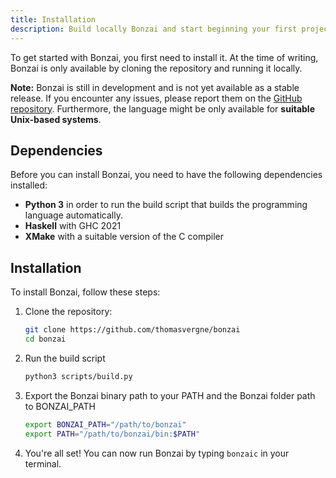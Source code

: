 ```yaml
---
title: Installation
description: Build locally Bonzai and start beginning your first project with it.
---
```


To get started with Bonzai, you first need to install it. At the time of writing, Bonzai is only available by cloning the repository and running it locally.

**Note:** Bonzai is still in development and is not yet available as a stable release. If you encounter any issues, please report them on the [GitHub repository](https://github.com/thomasvergne/bonzai). Furthermore, the language might be only available for **suitable Unix-based systems**.

## Dependencies

Before you can install Bonzai, you need to have the following dependencies installed:

- **Python 3** in order to run the build script that builds the programming language automatically.
- **Haskell** with GHC 2021
- **XMake** with a suitable version of the C compiler

## Installation

To install Bonzai, follow these steps:

1. Clone the repository:

    ```bash
    git clone https://github.com/thomasvergne/bonzai
    cd bonzai
    ```

2. Run the build script

    ```bash
    python3 scripts/build.py
    ```

3. Export the Bonzai binary path to your PATH and the Bonzai folder path to BONZAI_PATH
  
    ```bash
    export BONZAI_PATH="/path/to/bonzai"
    export PATH="/path/to/bonzai/bin:$PATH"
    ``` 

4. You're all set! You can now run Bonzai by typing `bonzaic` in your terminal.
